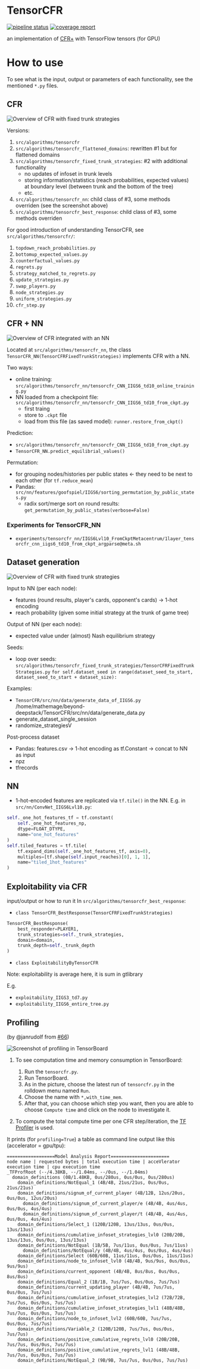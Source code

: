 # TensorCFR

[![pipeline status](https://gitlab.com/beyond-deepstack/TensorCFR/badges/master/pipeline.svg)](https://gitlab.com/beyond-deepstack/TensorCFR/pipelines)
[![coverage report](https://gitlab.com/beyond-deepstack/TensorCFR/badges/master/coverage.svg)](https://gitlab.com/beyond-deepstack/TensorCFR/commits/master)

an implementation of [CFR+](https://arxiv.org/abs/1407.5042) with TensorFlow tensors (for GPU)

# How to use

To see what is the input, output or parameters of each functionality, see the mentioned `*.py` files.

## CFR

![Overview of CFR with fixed trunk strategies](./doc/cfr_computation_graph.png)

Versions:
1. `src/algorithms/tensorcfr`
2. `src/algorithms/tensorcfr_flattened_domains`: rewritten #1 but for flattened domains
3. `src/algorithms/tensorcfr_fixed_trunk_strategies`: #2 with additional functionality
    - no updates of infoset in trunk levels
    - storing information/statistics (reach probabilities, expected values) at boundary level (between trunk and the bottom of the tree)
    - etc.
4. `src/algorithms/tensorcfr_nn`: child class of #3, some methods overriden (see the screenshot above)
5. `src/algorithms/tensorcfr_best_response`: child class of #3, some methods overriden

For good introduction of understanding TensorCFR, see `src/algorithms/tensorcfr/`:
 1. `topdown_reach_probabilities.py`
 2. `bottomup_expected_values.py` 
 3. `counterfactual_values.py`
 4. `regrets.py`
 5. `strategy_matched_to_regrets.py`
 6. `update_strategies.py`
 7. `swap_players.py`
 8. `node_strategies.py`
 9. `uniform_strategies.py`
10. `cfr_step.py`

## CFR + NN

![Overview of CFR integrated with an NN](./doc/cfr_nn.png)

Located at `src/algorithms/tensorcfr_nn`, the class `TensorCFR_NN(TensorCFRFixedTrunkStrategies)` implements CFR with a NN.

Two ways:
- online training: `src/algorithms/tensorcfr_nn/tensorcfr_CNN_IIGS6_td10_online_training.py`
- NN loaded from a checkpoint file: `src/algorithms/tensorcfr_nn/tensorcfr_CNN_IIGS6_td10_from_ckpt.py`
    - first traing
    - store to `.ckpt` file
    - load from this file (as saved model): `runner.restore_from_ckpt()`

Prediction:
- `src/algorithms/tensorcfr_nn/tensorcfr_CNN_IIGS6_td10_from_ckpt.py`
- `TensorCFR_NN.predict_equilibrial_values()`

Permutation:
- for grouping nodes/histories per public states <- they need to be next to each other (for `tf.reduce_mean`)
- Pandas: `src/nn/features/goofspiel/IIGS6/sorting_permutation_by_public_states.py`
    - radix sort/merge sort on round results: `get_permutation_by_public_states(verbose=False)`

### Experiments for TensorCFR_NN
- `experiments/tensorcfr_nn/IIGS6Lvl10_FromCkptMetacentrum/1layer_tensorcfr_cnn_iigs6_td10_from_ckpt_argparse@meta.sh`

## Dataset generation

![Overview of CFR with fixed trunk strategies](./doc/cfr_fixed_trunk.png)

Input to NN (per each node):
- features (round results, player's cards, opponent's cards) -> 1-hot encoding
- reach probability (given some initial strategy at the trunk of game tree)

Output of NN (per each node):
- expected value under (almost) Nash equilibrium strategy

Seeds:
- loop over seeds: `src/algorithms/tensorcfr_fixed_trunk_strategies/TensorCFRFixedTrunkStrategies.py`
    `for self.dataset_seed in range(dataset_seed_to_start, dataset_seed_to_start + dataset_size):`

Examples:
- `TensorCFR/src/nn/data/generate_data_of_IIGS6.py`
/home/mathemage/beyond-deepstack/TensorCFR/src/nn/data/generate_data.py
 - generate_dataset_single_session
 - randomize_strategiesV

Post-process dataset
- Pandas: features.csv -> 1-hot encoding as tf.Constant -> concat to NN as input
- npz
- tfrecords

## NN

- 1-hot-encoded features are replicated via `tf.tile()` in the NN. E.g. in `src/nn/ConvNet_IIGS6Lvl10.py`:

```python
self._one_hot_features_tf = tf.constant(
    self._one_hot_features_np,
    dtype=FLOAT_DTYPE,
    name="one_hot_features"
)
self.tiled_features = tf.tile(
    tf.expand_dims(self._one_hot_features_tf, axis=0),
    multiples=[tf.shape(self.input_reaches)[0], 1, 1],
    name="tiled_1hot_features"
)
```

## Exploitability via CFR

input/output or how to run it
In `src/algorithms/tensorcfr_best_response`:
- `class TensorCFR_BestResponse(TensorCFRFixedTrunkStrategies)`
```python
TensorCFR_BestResponse(
    best_responder=PLAYER1,
    trunk_strategies=self._trunk_strategies,
    domain=domain,
    trunk_depth=self._trunk_depth
)
```

- `class ExploitabilityByTensorCFR`

Note: exploitability is average here, it is sum in gtlibrary

E.g.
- `exploitability_IIGS3_td7.py` 
- `exploitability_IIGS6_entire_tree.py` 

## Profiling

(by @janrudolf from [#66](https://gitlab.com/beyond-deepstack/TensorCFR/issues/66))

![Screenshot of profiling in TensorBoard](./doc/TensorBoard_profiling.png)

1) To see computation time and memory consumption in TensorBoard:

   1.  Run the `tensorcfr.py`. 
   2.  Run TensorBoard. 
   3.  As in the picture, choose the latest run of `tensorcfr.py` in the rolldown menu named `Run`.
   4.  Choose the name with `*,with_time_mem`. 
   5.  After that, you can choose which step you want, then you are able to choose `Compute time` and click on the node to investigate it.

2) To compute the total compute time per one CFR step/iteration, the [TF Profiler](https://www.tensorflow.org/api_docs/python/tf/profiler/Profiler) is used.

It prints (for `profiling=True`) a table as command line output like this (accelerator = gpu/tpu):

```
==================Model Analysis Report======================
node name | requested bytes | total execution time | acceVlerator execution time | cpu execution time
_TFProfRoot (--/4.38KB, --/1.04ms, --/0us, --/1.04ms)
  domain_definitions (0B/1.48KB, 0us/280us, 0us/0us, 0us/280us)
    domain_definitions/NotEqual_1 (4B/4B, 21us/21us, 0us/0us, 21us/21us)
    domain_definitions/signum_of_current_player (4B/12B, 12us/20us, 0us/0us, 12us/20us)
      domain_definitions/signum_of_current_player/e (4B/4B, 4us/4us, 0us/0us, 4us/4us)
      domain_definitions/signum_of_current_player/t (4B/4B, 4us/4us, 0us/0us, 4us/4us)
    domain_definitions/Select_1 (120B/120B, 13us/13us, 0us/0us, 13us/13us)
    domain_definitions/cumulative_infoset_strategies_lvl0 (20B/20B, 13us/13us, 0us/0us, 13us/13us)
    domain_definitions/NotEqual (1B/5B, 7us/11us, 0us/0us, 7us/11us)
      domain_definitions/NotEqual/y (4B/4B, 4us/4us, 0us/0us, 4us/4us)
    domain_definitions/Select (60B/60B, 11us/11us, 0us/0us, 11us/11us)
    domain_definitions/node_to_infoset_lvl0 (4B/4B, 9us/9us, 0us/0us, 9us/9us)
    domain_definitions/current_opponent (4B/4B, 8us/8us, 0us/0us, 8us/8us)
    domain_definitions/Equal_2 (1B/1B, 7us/7us, 0us/0us, 7us/7us)
    domain_definitions/current_updating_player (4B/4B, 7us/7us, 0us/0us, 7us/7us)
    domain_definitions/cumulative_infoset_strategies_lvl2 (72B/72B, 7us/7us, 0us/0us, 7us/7us)
    domain_definitions/cumulative_infoset_strategies_lvl1 (48B/48B, 7us/7us, 0us/0us, 7us/7us)
    domain_definitions/node_to_infoset_lvl2 (60B/60B, 7us/7us, 0us/0us, 7us/7us)
    domain_definitions/Variable_2 (120B/120B, 7us/7us, 0us/0us, 7us/7us)
    domain_definitions/positive_cumulative_regrets_lvl0 (20B/20B, 7us/7us, 0us/0us, 7us/7us)
    domain_definitions/positive_cumulative_regrets_lvl1 (48B/48B, 7us/7us, 0us/0us, 7us/7us)
    domain_definitions/NotEqual_2 (9B/9B, 7us/7us, 0us/0us, 7us/7us)
```

